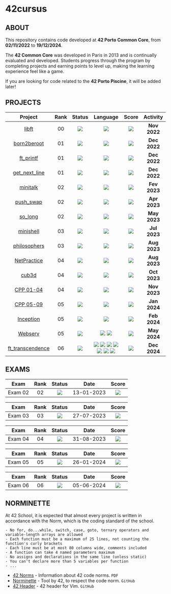 # 42cursus
## ABOUT
This repository contains code developed at **42 Porto Common Core**, from **02/11/2022** to **19/12/2024**. </br>

The **42 Common Core** was developed in Paris in 2013 and is continually evaluated and developed. Students progress through the program by completing projects and earning points to level up, making the learning experience feel like a game.

If you are looking for code related to the **42 Porto Piscine**, it will be added later!

## PROJECTS
<div align="center">

| Project | Rank | Status | Language | Score | Activity |
| :---: | :---: | :---: | :---: | :---: | :---: |
| [libft](https://github.com/lubuper/42cursus/tree/master/first_libft) | 00 | <img src="https://img.shields.io/badge/done-sucess" /> |<img src="https://img.shields.io/badge/C-00599C?style=flat&logo=c&logoColor=white" /> | <img src="https://img.shields.io/badge/125%20%2F%20100%20%E2%98%85-success" /> | **Nov 2022** |
| [born2beroot](https://github.com/lubuper/42cursus/tree/master/born2beroot) | 01 | <img src="https://img.shields.io/badge/done-sucess" /> | <img src="https://img.shields.io/badge/Shell%20Script-121011?style=flat&logo=gnu-bash&logoColor=white" /> | <img src="https://img.shields.io/badge/118%20%2F%20100-success" /> | **Dec 2022** |
| [ft_printf](https://github.com/lubuper/42cursus/tree/master/ft_printf) | 01 | <img src="https://img.shields.io/badge/done-sucess" /> | <img src="https://img.shields.io/badge/C-00599C?style=flat&logo=c&logoColor=white" /> | <img src="https://img.shields.io/badge/104%20%2F%20100-success" /> | **Dec 2022** |
| [get_next_line](https://github.com/lubuper/42cursus/tree/master/get_next_line) | 01 | <img src="https://img.shields.io/badge/done-sucess" /> |<img src="https://img.shields.io/badge/C-00599C?style=flat&logo=c&logoColor=white" /> | <img src="https://img.shields.io/badge/125%20%2F%20100%20%E2%98%85-success" /> | **Dec 2022** |
| [minitalk](https://github.com/lubuper/42cursus/tree/master/minitalk) | 02 | <img src="https://img.shields.io/badge/done-sucess" /> | <img src="https://img.shields.io/badge/C-00599C?style=flat&logo=c&logoColor=white" /> | <img src="https://img.shields.io/badge/125%20%2F%20100%20%E2%98%85-success" /> | **Fev 2023** |
| [push_swap](https://github.com/lubuper/42cursus/tree/master/push_swap) | 02 | <img src="https://img.shields.io/badge/done-sucess" /> | <img src="https://img.shields.io/badge/C-00599C?style=flat&logo=c&logoColor=white" /> | <img src="https://img.shields.io/badge/84%20%2F%20100-success" /> | **Apr 2023** |
| [so_long](https://github.com/lubuper/42cursus/tree/master/so_long) | 02 | <img src="https://img.shields.io/badge/done-sucess" /> | <img src="https://img.shields.io/badge/C-00599C?style=flat&logo=c&logoColor=white" /> | <img src="https://img.shields.io/badge/125%20%2F%20100%20%E2%98%85-success" /> | **May 2023** |
| [minishell](https://github.com/lubuper/42cursus/tree/master/minishell) | 03 | <img src="https://img.shields.io/badge/done-sucess" /> | <img src="https://img.shields.io/badge/C-00599C?style=flat&logo=c&logoColor=white" /> | <img src="https://img.shields.io/badge/101%20%2F%20100-sucess" /> | **Jul 2023**|
| [philosophers](https://github.com/lubuper/42cursus/tree/master/philosophers) | 03 | <img src="https://img.shields.io/badge/done-sucess" /> | <img src="https://img.shields.io/badge/C-00599C?style=flat&logo=c&logoColor=white" /> | <img src="https://img.shields.io/badge/125%20%2F%20100%20%E2%98%85-success" /> | **Aug 2023** |
| [NetPractice](https://github.com/lubuper/42cursus/tree/master/NetPractice) | 04 | <img src="https://img.shields.io/badge/done-sucess" /> | <img src="https://img.shields.io/badge/Subnetting-1f425f.svg?style=flat&logo=cisco&logoColor=white" /> | <img src="https://img.shields.io/badge/100%20%2F%20100-sucess" /> | **Aug 2023** |
| [cub3d](https://github.com/lubuper/42cursus/tree/master/cub3d) | 04 | <img src="https://img.shields.io/badge/done-sucess" /> |<img src="https://img.shields.io/badge/C-00599C?style=flat&logo=c&logoColor=white" /> | <img src="https://img.shields.io/badge/125%20%2F%20100%20%E2%98%85-success" /> | **Oct 2023** |
| [CPP 01-04](https://github.com/lubuper/42cursus/tree/master/CPP%2000-04) | 04 | <img src="https://img.shields.io/badge/done-sucess" /> |<img src="https://img.shields.io/badge/C++-00599C?style=flat&logo=c%2B%2B&logoColor=white" /> | <img src="https://img.shields.io/badge/90%20%2F%20100-success" /> | **Nov 2023** |
| [CPP 05-09](https://github.com/lubuper/42cursus/tree/master/CPP%2005-09) | 05 | <img src="https://img.shields.io/badge/done-sucess" /> | <img src="https://img.shields.io/badge/C++-00599C?style=flat&logo=c%2B%2B&logoColor=white" /> | <img src="https://img.shields.io/badge/93%20%2F%20100-success" /> | **Jan 2024** |
| [Inception](https://github.com/lubuper/42cursus/tree/master/inception) | 05 | <img src="https://img.shields.io/badge/done-sucess" /> | <img src="https://img.shields.io/badge/Dockerfile-2496ED?style=flat&logo=docker&logoColor=white" /> | <img src="https://img.shields.io/badge/100%20%2F%20100-success" /> | **Feb 2024** |
| [Webserv](https://github.com/lubuper/42cursus/tree/master/webserv) | 05 | <img src="https://img.shields.io/badge/done-sucess" /> | <img src="https://img.shields.io/badge/C++-00599C?style=flat&logo=c%2B%2B&logoColor=white" /> <img src="https://img.shields.io/badge/Dockerfile-2496ED?style=flat&logo=docker&logoColor=white" /> | <img src="https://img.shields.io/badge/110%20%2F%20100-success" /> | **May 2024** |
| [ft_transcendence](https://github.com/lubuper/42cursus/tree/master/ft_transcendence) | 06 | <img src="https://img.shields.io/badge/done-sucess" /> | <img src="https://img.shields.io/badge/Python-3776AB?style=flat&logo=python&logoColor=white" /> <img src="https://img.shields.io/badge/Django-092E20?style=flat&logo=django&logoColor=white" /> <img src="https://img.shields.io/badge/Dockerfile-2496ED?style=flat&logo=docker&logoColor=white" /> <img src="https://img.shields.io/badge/JavaScript-F7DF1E?style=flat&logo=javascript&logoColor=black" /> <img src="https://img.shields.io/badge/HTML-E34F26?style=flat&logo=html5&logoColor=white" /> <img src="https://img.shields.io/badge/Bootstrap-7952B3?style=flat&logo=bootstrap&logoColor=white" /> <img src="https://img.shields.io/badge/Shell%20Script-121011?style=flat&logo=gnu-bash&logoColor=white" /> | <img src="https://img.shields.io/badge/121%20%2F%20100-success" /> | **Dec 2024** |
</div>

## EXAMS
<div align="center">

| Exam | Rank | Status | Date | Score |
| :---: | :---: | :---: | :---: | :---: |
| Exam 02 | 02 | <img src="https://img.shields.io/badge/sucess-sucess" /> | 13-01-2023 | <img src="https://img.shields.io/badge/100%20%2F%20100%20%E2%98%85-sucess" /> |


| Exam | Rank | Status | Date | Score |
| :---: | :---: | :---: | :---: | :---: |
| Exam 03 | 03 | <img src="https://img.shields.io/badge/sucess-sucess" /> | 27-07-2023 | <img src="https://img.shields.io/badge/100%20%2F%20100%20%20%E2%98%85-sucess" /> |
	
| Exam | Rank | Status | Date | Score |
| :---: | :---: | :---: | :---: | :---: |
| Exam 04 | 04 | <img src="https://img.shields.io/badge/sucess-sucess" /> | 31-08-2023 | <img src="https://img.shields.io/badge/100%20%2F%20100%20%20%E2%98%85-sucess" /> |
	
| Exam | Rank| Status | Date | Score |
| :---: | :---: | :---: | :---: | :---: |
| Exam 05 | 05 | <img src="https://img.shields.io/badge/sucess-sucess" /> | 26-01-2024 | <img src="https://img.shields.io/badge/100%20%2F%20100%20%20%E2%98%85-sucess" /> |
	
| Exam | Rank | Status | Date | Score |
| :---: | :---: | :---: | :---: | :---: |
| Exam 06 | 06 | <img src="https://img.shields.io/badge/sucess-sucess" /> | 05-06-2024 | <img src="https://img.shields.io/badge/100%20%2F%20100%20%20%E2%98%85-sucess" /> | 

</div>

## NORMINETTE
At 42 School, it is expected that almost every project is written in accordance with the Norm, which is the coding standard of the school.

```
- No for, do...while, switch, case, goto, ternary operators and variable-length arrays are allowed
- Each function must be a maximum of 25 lines, not counting the function's curly brackets
- Each line must be at most 80 columns wide, comments included
- A function can take 4 named parameters maximum
- No assigns and declarations in the same line (unless static)
- You can't declare more than 5 variables per function
- ...
```

* [42 Norms](https://github.com/lubuper/lubuper/blob/main/42/pdf/en_norm.pdf) - Information about 42 code norms. `PDF`
* [Norminette](https://github.com/42School/norminette) - Tool by 42, to respect the code norm. `GitHub`
* [42 Header](https://github.com/42Paris/42header) - 42 header for Vim. `GitHub`
